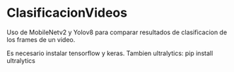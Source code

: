 # ClasificacionVideos

Uso de MobileNetv2 y Yolov8 para comparar resultados de clasificacion de los frames de un video.

Es necesario instalar tensorflow y keras. 
Tambien ultralytics:
pip install ultralytics
